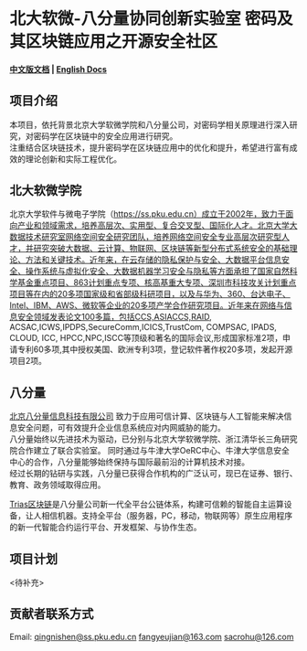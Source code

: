 # 北大软微-八分量协同创新实验室 密码及其区块链应用之开源安全社区
#### [中文版文档](https://github.com/triasteam/Trias-PKU/blob/master/README.md)   |   [English Docs](https://github.com/triasteam/Trias-PKU/blob/master/README-EN.md)

## 项目介绍
本项目，依托背景北京大学软微学院和八分量公司，对密码学相关原理进行深入研究，对密码学在区块链中的安全应用进行研究。  
注重结合区块链技术，提升密码学在区块链应用中的优化和提升，希望进行富有成效的理论创新和实际工程优化。

## 北大软微学院
北京大学软件与微电子学院（https://ss.pku.edu.cn）成立于2002年，致力于面向产业和领域需求，培养高层次、实用型、复合交叉型、国际化人才。北京大学大数据技术研究室网络空间安全研究团队，培养网络空间安全专业高层次研究型人才，并研究突破大数据、云计算、物联网、区块链等新型分布式系统安全的基础理论、方法和关键技术。近年来，在云存储的隐私保护与安全、大数据平台信息安全、操作系统与虚拟化安全、大数据机器学习安全与隐私等方面承担了国家自然科学基金重点项目、863计划重点专项、核高基重大专项、深圳市科技攻关计划重点项目等在内的20多项国家级和省部级科研项目，以及与华为、360、台达电子、Intel、IBM、AWS、微软等企业的20多项产学合作研究项目。近年来在网络与信息安全领域发表论文100多篇，包括CCS,ASIACCS,RAID, ACSAC,ICWS,IPDPS,SecureComm,ICICS,TrustCom, COMPSAC, IPADS, CLOUD, ICC, HPCC,NPC,ISCC等顶级和著名的国际会议,形成国家标准2项，申请专利60多项,其中授权美国、欧洲专利3项，登记软件著作权20多项，发起开源项目2项。

## 八分量
[北京八分量信息科技有限公司](https://www.8lab.cn/aboutOcta.html) 致力于应用可信计算、区块链与人工智能来解决信息安全问题，可有效提升企业信息系统应对内网威胁的能力。   
八分量始终以先进技术为驱动，已分别与北京大学软微学院、浙江清华长三角研究院合作建立了联合实验室。 
同时通过与牛津大学OeRC中心、牛津大学信息安全中心的合作，八分量能够始终保持与国际最前沿的计算机技术对接。  
经过长期的钻研与实践，八分量已获得合作机构的广泛认可，现已在证券、银行、教育、政务领域取得应用。   
   
[Trias区块链](https://www.trias.one/)是八分量公司新一代全平台公链体系，构建可信赖的智能自主运算设备，让人相信机器。支持全平台（服务器，PC，移动，物联网等）原生应用程序的新一代智能合约运行平台、开发框架、与协作生态。

## 项目计划  
<待补充>

## 贡献者联系方式
Email:  qingnishen@ss.pku.edu.cn
        fangyeujian@163.com
        sacrohu@126.com

